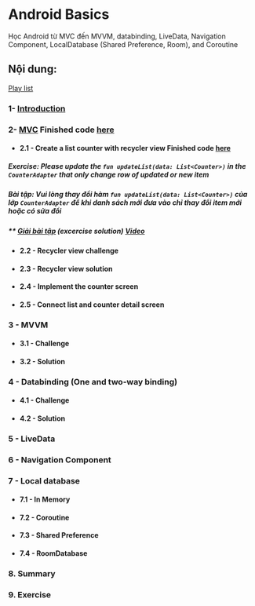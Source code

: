 # Android Basics
Học Android từ MVC đến MVVM, databinding, LiveData, Navigation Component, LocalDatabase (Shared Preference, Room), and Coroutine
## Nội dung:
[Play list](https://www.youtube.com/playlist?list=PLb0HAAd1rDhEP4d2kHOM-zAK1qDjuEFEN)
### 1- [Introduction](https://youtu.be/oYhy9DmRUdA)
### 2- [MVC](https://youtu.be/4uGCU89hbmI) Finished code [here](https://github.com/liemvo/vad_android_basic/releases/tag/2_mvc_finish)

- #### 2.1 - Create a list counter with recycler view Finished code [here](https://github.com/liemvo/vad_android_basic/releases/tag/21_recycler)
##### Exercise: Please update the `fun updateList(data: List<Counter>)` in the `CounterAdapter` that only change row of updated or new item
##### Bài tập: Vui lòng thay đổi hàm `fun updateList(data: List<Counter>)` của lớp `CounterAdapter` để khi danh sách mới đưa vào chỉ thay đổi item mới hoặc có sửa đổi
##### ** [Giải bài tập](https://github.com/liemvo/vad_android_basic/releases/tag/21_recycler_solution) (excercise solution) [Video](https://youtu.be/9DVzixy9pT4)
- #### 2.2 - Recycler view challenge
- #### 2.3 - Recycler view solution
- #### 2.4 - Implement the counter screen
- #### 2.5 - Connect list and counter detail screen

### 3 - MVVM

- #### 3.1 - Challenge
- #### 3.2 - Solution

### 4 - Databinding (One and two-way binding)

- #### 4.1 - Challenge
- #### 4.2 - Solution

### 5 - LiveData

### 6 - Navigation Component

### 7 - Local database

- #### 7.1 - In Memory
- #### 7.2 - Coroutine
- #### 7.3 - Shared Preference
- #### 7.4 - RoomDatabase

### 8. Summary

### 9. Exercise